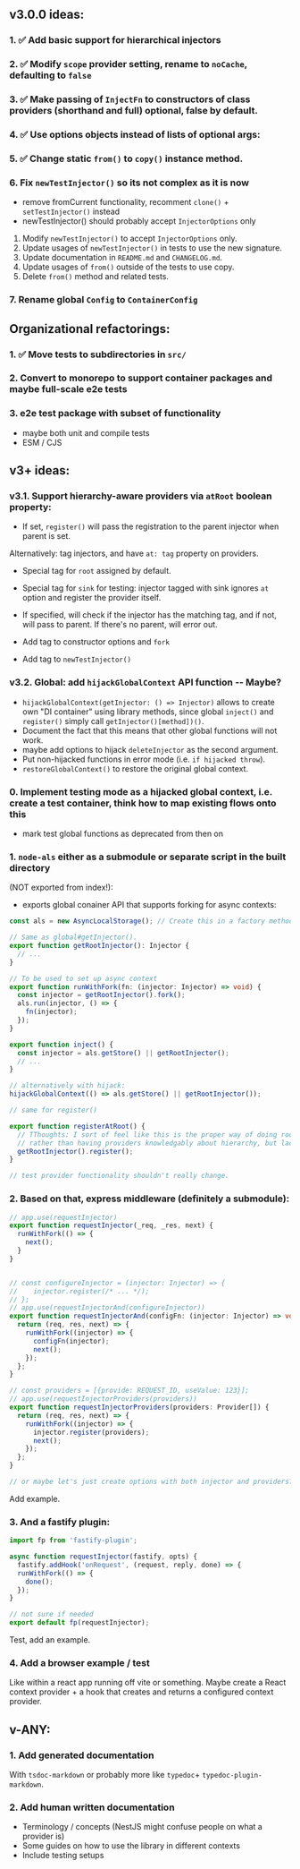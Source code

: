 ## v3.0.0 ideas:

### 1. ✅ Add basic support for hierarchical injectors

### 2. ✅ Modify `scope` provider setting, rename to `noCache`, defaulting to `false`

### 3. ✅ Make passing of `InjectFn` to constructors of class providers (shorthand and full) optional, false by default.

### 4. ✅ Use options objects instead of lists of optional args:

### 5. ✅ Change static `from()` to `copy()` instance method.

### 6. Fix `newTestInjector()` so its not complex as it is now

- remove fromCurrent functionality, recomment `clone()` + `setTestInjector()` instead
- newTestInjector() should probably accept `InjectorOptions` only

1. Modify `newTestInjector()` to accept `InjectorOptions` only.
1. Update usages of `newTestInjector()` in tests to use the new signature.
1. Update documentation in `README.md` and `CHANGELOG.md`.
1. Update usages of `from()` outside of the tests to use copy.
1. Delete `from()` method and related tests.

### 7. Rename global `Config` to `ContainerConfig`

## Organizational refactorings:

### 1. ✅ Move tests to subdirectories in `src/`

### 2. Convert to monorepo to support container packages and maybe full-scale e2e tests

### 3. e2e test package with subset of functionality

- maybe both unit and compile tests
- ESM / CJS

## v3+ ideas:

### v3.1. Support hierarchy-aware providers via `atRoot` boolean property:

- If set, `register()` will pass the registration to the parent injector when parent is set.

Alternatively: tag injectors, and have `at: tag` property on providers.

- Special tag for `root` assigned by default.
- Special tag for `sink` for testing: injector tagged with sink ignores `at` option and register the
  provider itself.

- If specified, will check if the injector has the matching tag, and if not, will pass to parent. If
  there's no parent, will error out.

- Add tag to constructor options and `fork`
- Add tag to `newTestInjector()`

### v3.2. Global: add `hijackGlobalContext` API function -- Maybe?

- `hijackGlobalContext(getInjector: () => Injector)` allows to create own "DI container" using
  library methods, since global `inject()` and `register()` simply call `getInjector()[method])()`.
- Document the fact that this means that other global functions will not work.
- maybe add options to hijack `deleteInjector` as the second argument.
- Put non-hijacked functions in error mode (i.e. `if hijacked throw`).
- `restoreGlobalContext()` to restore the original global context.

### 0. Implement testing mode as a hijacked global context, i.e. create a test container, think how to map existing flows onto this

- mark test global functions as deprecated from then on

### 1. `node-als` either as a submodule or separate script in the built directory

(NOT exported from index!):

- exports global conainer API that supports forking for async contexts:

```typescript
const als = new AsyncLocalStorage(); // Create this in a factory method.

// Same as global#getInjector().
export function getRootInjector(): Injector {
  // ...
}

// To be used to set up async context
export function runWithFork(fn: (injector: Injector) => void) {
  const injector = getRootInjector().fork();
  als.run(injector, () => {
    fn(injector);
  });
}

export function inject() {
  const injector = als.getStore() || getRootInjector();
  // ...
}

// alternatively with hijack:
hijackGlobalContext(() => als.getStore() || getRootInjector());

// same for register()

export function registerAtRoot() {
  // TThoughts: I sort of feel like this is the proper way of doing root registrations,
  // rather than having providers knowledgably about hierarchy, but lack foresight here.
  getRootInjector().register();
}

// test provider functionality shouldn't really change.
```

### 2. Based on that, express middleware (definitely a submodule):

```typescript
// app.use(requestInjector)
export function requestInjector(_req, _res, next) {
  runWithFork(() => {
    next();
  }
}


// const configureInjector = (injector: Injector) => {
//    injector.register(/* ... */);
// };
// app.use(requestInjectorAnd(configureInjector))
export function requestInjectorAnd(configFn: (injector: Injector) => void) {
  return (req, res, next) => {
    runWithFork((injector) => {
      configFn(injector);
      next();
    });
  };
}

// const providers = [{provide: REQUEST_ID, useValue: 123}];
// app.use(requestInjectorProviders(providers))
export function requestInjectorProviders(providers: Provider[]) {
  return (req, res, next) => {
    runWithFork((injector) => {
      injector.register(providers);
      next();
    });
  };
}

// or maybe let's just create options with both injector and providers?
```

Add example.

### 3. And a fastify plugin:

```typescript
import fp from 'fastify-plugin';

async function requestInjector(fastify, opts) {
  fastify.addHook('onRequest', (request, reply, done) => {
  runWithFork(() => {
    done();
  });
}

// not sure if needed
export default fp(requestInjector);
```

Test, add an example.

### 4. Add a browser example / test

Like within a react app running off vite or something. Maybe create a React context provider + a
hook that creates and returns a configured context provider.

## v-ANY:

### 1. Add generated documentation

With `tsdoc-markdown` or probably more like `typedoc`+ `typedoc-plugin-markdown`.

### 2. Add human written documentation

- Terminology / concepts (NestJS might confuse people on what a provider is)
- Some guides on how to use the library in different contexts
- Include testing setups
